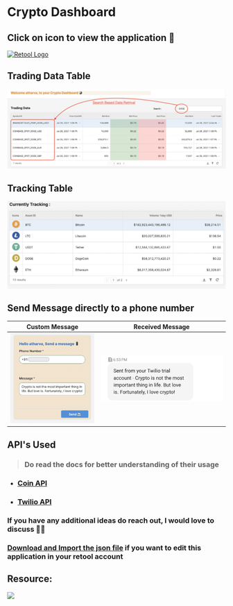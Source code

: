 # Crypto Dashboard

## Click on icon to view the application 👀
[<img src="https://latkasaashackers.com/assets/img/comp-logos/retool.png" alt="Retool Logo" width="200"/>](https://atharvaparikh07.retool.com/embedded/public/1471a3fb-072a-4567-9e87-b34597d134a5)<br>

## Trading Data Table
<img src="https://github.com/AtharvaParikh/LowCode-NoCode-Projects/blob/main/Crypto-Dashboard/images/data%20table.png"/>

## Tracking Table
<img src="https://github.com/AtharvaParikh/LowCode-NoCode-Projects/blob/main/Crypto-Dashboard/images/acking.png"/>

## Send Message directly to a phone number
Custom Message            |  Received Message
:-------------------------:|:-------------------------:
![](https://github.com/AtharvaParikh/LowCode-NoCode-Projects/blob/main/Crypto-Dashboard/images/sendMessage.png)  |  ![](https://github.com/AtharvaParikh/LowCode-NoCode-Projects/blob/main/Crypto-Dashboard/images/Messagetext.jpeg)

## API's Used
> ### Do read the docs for better understanding of their usage
- ### [Coin API](https://www.coinapi.io/pricing?apikey)
- ### [Twilio API](https://www.twilio.com/)

### If you have any additional ideas do reach out, I would love to discuss 🙌🏻
### [Download and Import the json file](https://github.com/AtharvaParikh/LowCode-NoCode-Projects/blob/main/Crypto-Dashboard/Crypto%20Dashboard.json) if you want to edit this application in your retool account

## Resource:
[<img src="https://upload.wikimedia.org/wikipedia/commons/3/39/FreeCodeCamp_logo.png" width="200"/>](https://www.youtube.com/watch?v=skq7E2xS1Bo)
